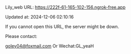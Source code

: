 Lily_web URL: https://222f-61-165-102-156.ngrok-free.app

Updated at: 2024-12-06 02:10:16

If you cannot open this URL, the server might be down.

Please contact: 

goley04@foxmail.com Or Wechat:GL_yeaH